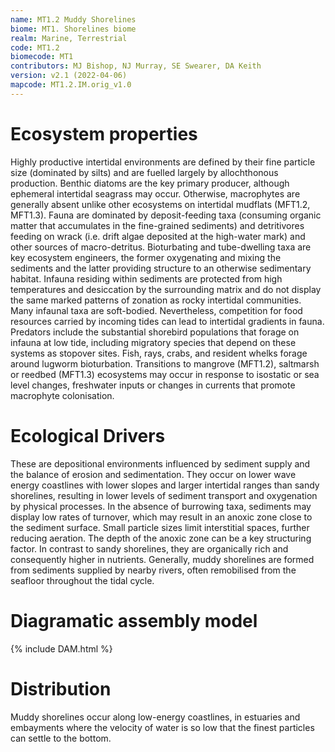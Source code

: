 ```yaml
---
name: MT1.2 Muddy Shorelines
biome: MT1. Shorelines biome
realm: Marine, Terrestrial
code: MT1.2
biomecode: MT1
contributors: MJ Bishop, NJ Murray, SE Swearer, DA Keith
version: v2.1 (2022-04-06)
mapcode: MT1.2.IM.orig_v1.0
---
```

# Ecosystem properties

Highly productive intertidal environments are defined by their fine particle size (dominated by silts) and are fuelled largely by allochthonous production. Benthic diatoms are the key primary producer, although ephemeral intertidal seagrass may occur. Otherwise, macrophytes are generally absent unlike other ecosystems on intertidal mudflats (MFT1.2, MFT1.3). Fauna are dominated by deposit-feeding taxa (consuming organic matter that accumulates in the fine-grained sediments) and detritivores feeding on wrack (i.e. drift algae deposited at the high-water mark) and other sources of macro-detritus. Bioturbating and tube-dwelling taxa are key ecosystem engineers, the former oxygenating and mixing the sediments and the latter providing structure to an otherwise sedimentary habitat. Infauna residing within sediments are protected from high temperatures and desiccation by the surrounding matrix and do not display the same marked patterns of zonation as rocky intertidal communities. Many infaunal taxa are soft-bodied. Nevertheless, competition for food resources carried by incoming tides can lead to intertidal gradients in fauna. Predators include the substantial shorebird populations that forage on infauna at low tide, including migratory species that depend on these systems as stopover sites. Fish, rays, crabs, and resident whelks forage around lugworm bioturbation. Transitions to mangrove (MFT1.2), saltmarsh or reedbed (MFT1.3) ecosystems may occur in response to isostatic or sea level changes, freshwater inputs or changes in currents that promote macrophyte colonisation.

# Ecological Drivers

These are depositional environments influenced by sediment supply and the balance of erosion and sedimentation. They occur on lower wave energy coastlines with lower slopes and larger intertidal ranges than sandy shorelines, resulting in lower levels of sediment transport and oxygenation by physical processes. In the absence of burrowing taxa, sediments may display low rates of turnover, which may result in an anoxic zone close to the sediment surface. Small particle sizes limit interstitial spaces, further reducing aeration. The depth of the anoxic zone can be a key structuring factor. In contrast to sandy shorelines, they are organically rich and consequently higher in nutrients. Generally, muddy shorelines are formed from sediments supplied by nearby rivers, often remobilised from the seafloor throughout the tidal cycle.

# Diagramatic assembly model

{% include DAM.html %}

# Distribution

Muddy shorelines occur along low-energy coastlines, in estuaries and embayments where the velocity of water is so low that the finest particles can settle to the bottom.

